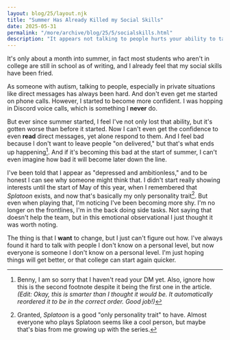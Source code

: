 ```yaml
---
layout: blog/25/layout.njk
title: "Summer Has Already Killed my Social Skills"
date: 2025-05-31
permalink: "/more/archive/blog/25/5/socialskills.html"
description: "It appears not talking to people hurts your ability to talk to people"
---
```

It's only about a month into summer, in fact most students who aren't in college are still in school as of writing, and I already feel that my social skills have been fried.

As someone with autism, talking to people, especially in private situations like direct messages has always been hard. And don't even get me started on phone calls. However, I started to become more confident. I was hopping in Discord voice calls, which is something I **never** do.

But ever since summer started, I feel I've not only lost that ability, but it's gotten worse than before it started. Now I can't even get the confidence to even **read** direct messages, yet alone respond to them. And I feel bad because I don't want to leave people "on delivered," but that's what ends up happening[^2]. And if it's becoming this bad at the start of summer, I can't even imagine how bad it will become later down the line.

I've been told that I appear as "depressed and ambitionless," and to be honest I can see why someone might think that. I didn't start really showing interests until the start of May of this year, when I remembered that *Splatoon* exists, and now that's basically my only personality trait[^1]. But even when playing that, I'm noticing I've been becoming more shy. I'm no longer on the frontlines, I'm in the back doing side tasks. Not saying that doesn't help the team, but in this emotional observational I just thought it was worth noting.

The thing is that I **want** to change, but I just can't figure out how. I've always found it hard to talk with people I don't know on a personal level, but now everyone is someone I don't know on a personal level. I'm just hoping things will get better, or that college can start again quicker.

[^1]: Granted, *Splatoon* is a good "only personality trait" to have. Almost everyone who plays Splatoon seems like a cool person, but maybe that's bias from me growing up with the series.

[^2]: Benny, I am so sorry that I haven't read your DM yet. Also, ignore how this is the second footnote despite it being the first one in the article. *(Edit: Okay, this is smarter than I thought it would be. It automatically reordered it to be in the correct order. Good job!)*